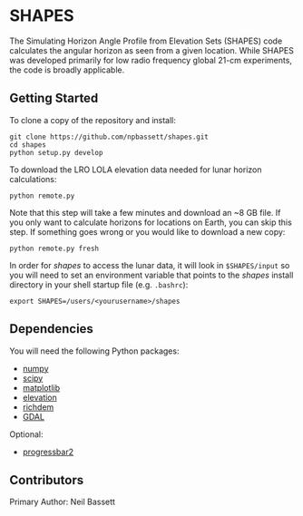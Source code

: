 # SHAPES
The Simulating Horizon Angle Profile from Elevation Sets (SHAPES) code calculates the angular horizon as seen from a given location. While SHAPES was developed primarily for low radio frequency global 21-cm experiments, the code is broadly applicable.

## Getting Started
To clone a copy of the repository and install:
```
git clone https://github.com/npbassett/shapes.git
cd shapes
python setup.py develop
```

To download the LRO LOLA elevation data needed for lunar horizon calculations:
```
python remote.py
```
Note that this step will take a few minutes and download an ~8 GB file. If you only want to calculate horizons for locations on Earth, you can skip this step. If something goes wrong or you would like to download a new copy:
```
python remote.py fresh
```
In order for *shapes* to access the lunar data, it will look in `$SHAPES/input` so you will need to set an environment variable that points to the *shapes* install directory in your shell startup file (e.g. `.bashrc`):
```
export SHAPES=/users/<yourusername>/shapes
```

## Dependencies
You will need the following Python packages:
* [numpy](http://www.numpy.org/)
* [scipy](http://www.scipy.org/)
* [matplotlib](http://matplotlib.org/)
* [elevation](https://pypi.org/project/elevation/)
* [richdem](https://richdem.readthedocs.io/en/latest/)
* [GDAL](https://pypi.org/project/GDAL/)

Optional:
* [progressbar2](https://progressbar-2.readthedocs.io/en/latest/)

## Contributors
Primary Author: Neil Bassett
